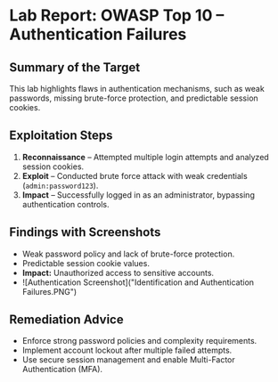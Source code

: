 # Lab Report: OWASP Top 10 – Authentication Failures

## Summary of the Target
This lab highlights flaws in authentication mechanisms, such as weak passwords, missing brute-force protection, and predictable session cookies.

## Exploitation Steps
1. **Reconnaissance** – Attempted multiple login attempts and analyzed session cookies.
2. **Exploit** – Conducted brute force attack with weak credentials (`admin:password123`).
3. **Impact** – Successfully logged in as an administrator, bypassing authentication controls.

## Findings with Screenshots
- Weak password policy and lack of brute-force protection.
- Predictable session cookie values.
- **Impact:** Unauthorized access to sensitive accounts.
- ![Authentication Screenshot]("Identification and Authentication Failures.PNG")


## Remediation Advice
- Enforce strong password policies and complexity requirements.
- Implement account lockout after multiple failed attempts.
- Use secure session management and enable Multi-Factor Authentication (MFA).
